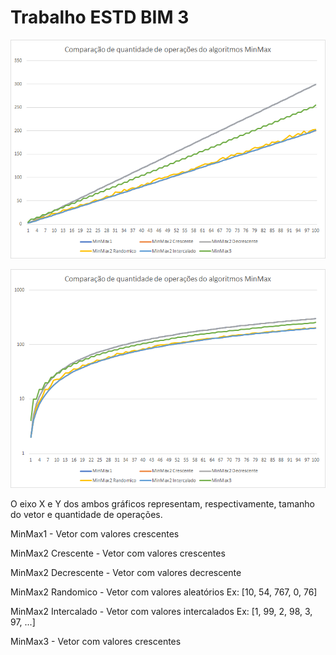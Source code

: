 # Trabalho ESTD BIM 3

![Comparação de quantidade de operações do algoritmos MinMax](https://raw.githubusercontent.com/lucasnakagawa/trabalho-estd-2018/master/bim3_atividade_1_ponto_media/src/img/grafico.png)

![Comparação de quantidade de operações do algoritmos MinMax na escala logarítmica](https://raw.githubusercontent.com/lucasnakagawa/trabalho-estd-2018/master/bim3_atividade_1_ponto_media/src/img/escala_logaritimica.png)

O eixo X e Y dos ambos gráficos representam, respectivamente, tamanho do vetor e quantidade de operações.

MinMax1 - Vetor com valores crescentes

MinMax2 Crescente - Vetor com valores crescentes

MinMax2 Decrescente - Vetor com valores decrescente

MinMax2 Randomico - Vetor com valores aleatórios Ex: [10, 54, 767, 0, 76]

MinMax2 Intercalado - Vetor com valores intercalados Ex: [1, 99, 2, 98, 3, 97, ...]

MinMax3 - Vetor com valores crescentes
